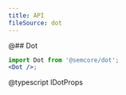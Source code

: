 ```yaml
---
title: API
fileSource: dot
---
```


@## Dot

```jsx
import Dot from '@semcore/dot';
<Dot />;
```

@typescript IDotProps
